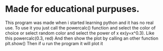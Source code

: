 # Made for educational purpuses.
This program was made when i started learning python and it has no real use.
To use it you just call the powercalc() function and select the color of choice or select random color and select the power of x ex(y=x^0.3).
Like this powercalc(0.3, red)
And then show the plot by calling an other function 
plt.show()
Then if u run the program it will plot it
